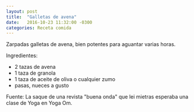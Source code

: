 ```yaml
---
layout: post
title:  "Galletas de avena"
date:   2016-10-23 11:32:00 -0300
categories: Receta comida
---
```


Zarpadas galletas de avena, bien potentes para aguantar varias horas.


Ingredientes:
- 2 tazas de avena
- 1 taza de granola
- 1 taza de aceite de oliva o cualquier zumo
- pasas, nueces a gusto



Fuente:
La saque de una revista "buena onda" que lei mietras esperaba una clase de Yoga en Yoga Om.
